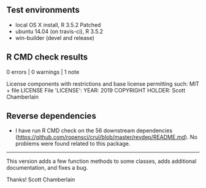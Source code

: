 ## Test environments

* local OS X install, R 3.5.2 Patched
* ubuntu 14.04 (on travis-ci), R 3.5.2
* win-builder (devel and release)

## R CMD check results

0 errors | 0 warnings | 1 note

  License components with restrictions and base license permitting such:
    MIT + file LICENSE
  File 'LICENSE':
    YEAR: 2019
    COPYRIGHT HOLDER: Scott Chamberlain

## Reverse dependencies

* I have run R CMD check on the 56 downstream dependencies
(<https://github.com/ropensci/crul/blob/master/revdep/README.md>).
No problems were found related to this package.

---

This version adds a few function methods to some classes, adds additional documentation, and fixes a bug.

Thanks!
Scott Chamberlain
